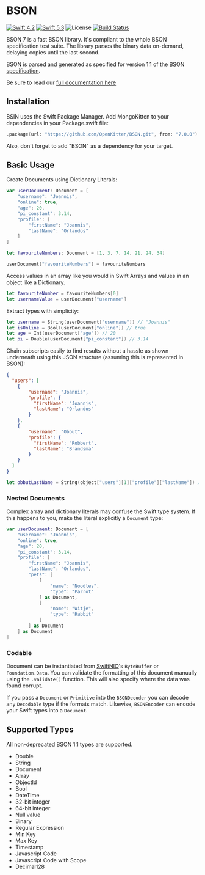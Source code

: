 # BSON

[![Swift 4.2](https://img.shields.io/badge/swift-4.2-orange.svg)](https://swift.org)
[![Swift 5.3](https://img.shields.io/badge/swift-5.3-green.svg)](https://swift.org)
![License](https://img.shields.io/github/license/openkitten/mongokitten.svg)
[![Build Status](https://api.travis-ci.org/OpenKitten/BSON.svg?branch=bson5)](https://travis-ci.org/OpenKitten/BSON)

BSON 7 is a fast BSON library. It's compliant to the whole BSON specification test suite. The library parses the binary data on-demand, delaying copies until the last second.

BSON is parsed and generated as specified for version 1.1 of the [BSON specification](http://bsonspec.org/spec.html).

Be sure to read our [full documentation here](https://orlandos.nl/docs/mongokitten/articles/bson)

## Installation

BSIN uses the Swift Package Manager. Add MongoKitten to your dependencies in your Package.swift file:

```swift
.package(url: "https://github.com/OpenKitten/BSON.git", from: "7.0.0")
```

Also, don't forget to add "BSON" as a dependency for your target.

## Basic Usage

Create Documents using Dictionary Literals:

```swift
var userDocument: Document = [
	"username": "Joannis",
	"online": true,
	"age": 20,
	"pi_constant": 3.14,
	"profile": [
		"firstName": "Joannis",
		"lastName": "Orlandos"
	]
]

let favouriteNumbers: Document = [1, 3, 7, 14, 21, 24, 34]

userDocument["favouriteNumbers"] = favouriteNumbers
```

Access values in an array like you would in Swift Arrays and values in an object like a Dictionary.

```swift
let favouriteNumber = favouriteNumbers[0]
let usernameValue = userDocument["username"]
```

Extract types with simplicity:

```swift
let username = String(userDocument["username"]) // "Joannis"
let isOnline = Bool(userDocument["online"]) // true
let age = Int(userDocument["age"]) // 20
let pi = Double(userDocument["pi_constant"]) // 3.14
```

Chain subscripts easily to find results without a hassle as shown underneath using this JSON structure (assuming this is represented in BSON):

```json
{
  "users": [
  	{
  		"username": "Joannis",
  		"profile": {
  		  "firstName": "Joannis",
  		  "lastName": "Orlandos"
  		}
  	},
  	{
  		"username": "Obbut",
  		"profile": {
  		  "firstName": "Robbert",
  		  "lastName": "Brandsma"
  		}
  	}
  ]
}
```

```swift
let obbutLastName = String(object["users"][1]["profile"]["lastName"]) // "Brandsma"
```

### Nested Documents

Complex array and dictionary literals may confuse the Swift type system. If this happens to you, make the literal explicitly a `Document` type:

```swift
var userDocument: Document = [
	"username": "Joannis",
	"online": true,
	"age": 20,
	"pi_constant": 3.14,
	"profile": [
		"firstName": "Joannis",
		"lastName": "Orlandos",
		"pets": [
			[
				"name": "Noodles",
				"type": "Parrot"
			] as Document,
			[
				"name": "Witje",
				"type": "Rabbit"
			]
		] as Document
	] as Document
]
```

### Codable

Document can be instantiated from [SwiftNIO](https://github.com/apple/swift-nio)'s `ByteBuffer` or `Foundation.Data`.
You can validate the formatting of this document manually using the `.validate()` function. This will also specify where the data was found corrupt.

If you pass a `Document` or `Primitive` into the `BSONDecoder` you can decode any `Decodable` type if the formats match. Likewise, `BSONEncoder` can encode your Swift types into a `Document`.

## Supported Types

All non-deprecated BSON 1.1 types are supported.

- Double
- String
- Document
- Array
- ObjectId
- Bool
- DateTime
- 32-bit integer
- 64-bit integer
- Null value
- Binary
- Regular Expression
- Min Key
- Max Key
- Timestamp
- Javascript Code
- Javascript Code with Scope
- Decimal128
